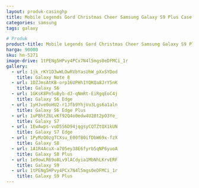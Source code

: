 ```yaml
---
layout: produk-casinghp
title: Mobile Legends Gord Christmas Cheer Samsung Galaxy S9 Plus Case
categories: samsung
tags: galaxy

# Produk
product-title: Mobile Legends Gord Christmas Cheer Samsung Galaxy S9 Plus Case
harga: 90000
sku: hn-5271
image-drive: 1tPENg5HPvy4PCx7N4l5mgs0eDFMCi_1r
gallery:
  - url: 1jk_rKY1D3wWLOwRVbYasUhW_pXxSYDod
    title: Galaxy Note 8
  - url: 1DZJmsAtKB-orp16UPHh1YQKQa8JrY5nK
    title: Galaxy S6
  - url: 1GKsK8Pn5uByb-dJ-qNmRt-EiRgqEoC4j
    title: Galaxy S6 Edge
  - url: 1yHJve0oHU2-r1Jfb9YhjVu3Lgs6a1aln
    title: Galaxy S6 Edge Plus
  - url: 1uPBhtZ6LvKf92Q4o0edw4U28t2pO3Ye_
    title: Galaxy S7
  - url: 1EwAwps-vuD5S6D94jqgsyCQTZtQX1kUN
    title: Galaxy S7 Edge
  - url: 1PyMzO0zgTCXsu_E00fB0ifDbW69x-fzX
    title: Galaxy S8
  - url: 1A1R4AcuX-a705ey38E6fyrb5qNP6yuoA
    title: Galaxy S8 Plus
  - url: 1e9owLR69o8Lv9lACdyia1MbNhLKrvERF
    title: Galaxy S9
  - url: 1tPENg5HPvy4PCx7N4l5mgs0eDFMCi_1r
    title: Galaxy S9 Plus
---
```

